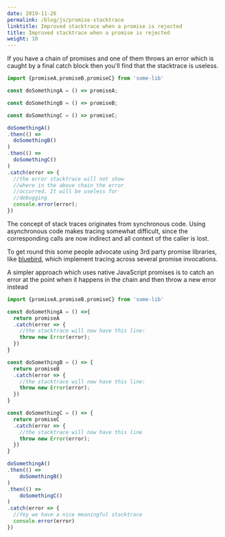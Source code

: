 ```yaml
---
date: 2019-11-26
permalink: /blog/js/promise-stacktrace
linktitle: Improved stacktrace when a promise is rejected
title: Improved stacktrace when a promise is rejected
weight: 10
---
```


If you have a chain of promises and one of them throws an error which is caught by a final catch block then you'll find that the stacktrace is useless. 

```javascript
import {promiseA,promiseB,promiseC} from 'some-lib'

const doSomethingA = () => promiseA;

const doSomethingB = () => promiseB;

const doSomethingC = () => promiseC;

doSomethingA()
.then(() =>
  doSomethingB()
)
.then(() =>                                    
  doSomethingC()
)                               
.catch(error => {
  //the error stacktrace will not show 
  //where in the above chain the error
  //occurred. It will be useless for 
  //debugging
  console.error(error);
})
```

The concept of stack traces originates from synchronous code. Using asynchronous code makes tracing somewhat difficult, since the corresponding calls are now indirect and all context of the caller is lost.

To get round this some people advocate using 3rd party promise libraries, like [bluebird](http://bluebirdjs.com/docs/getting-started.html), which implement tracing across several promise invocations. 

A simpler approach which uses native JavaScript promises is to catch an error at the point when it happens in the chain and then throw a new error instead

```javascript
import {promiseA,promiseB,promiseC} from 'some-lib'

const doSomethingA = () =>{    
  return promiseA
  .catch(error => {
    //the stacktrace will now have this line:
    throw new Error(error); 
  })
}

const doSomethingB = () => {
  return promiseB
  .catch(error => {
    //the stacktrace will now have this line:
    throw new Error(error); 
  })
}

const doSomethingC = () => {
  return promiseC
  .catch(error => {
    //the stacktrace will now have this line 
    throw new Error(error);     
  })
}

doSomethingA()
.then(() =>
    doSomethingB()
)
.then(() =>                                     
    doSomethingC()
)                               
.catch(error => {
  //Yey we have a nice meaningful stacktrace
  console.error(error)
})
```




